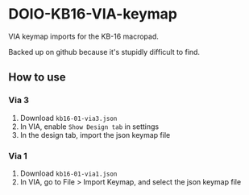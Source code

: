 # DOIO-KB16-VIA-keymap
VIA keymap imports for the KB-16 macropad.

Backed up on github because it's stupidly difficult to find.

## How to use

### Via 3
1. Download `kb16-01-via3.json`
2. In VIA, enable `Show Design tab` in settings
3. In the design tab, import the json keymap file

### Via 1
1. Download `kb16-01-via1.json`
2. In VIA, go to File > Import Keymap, and select the json keymap file
